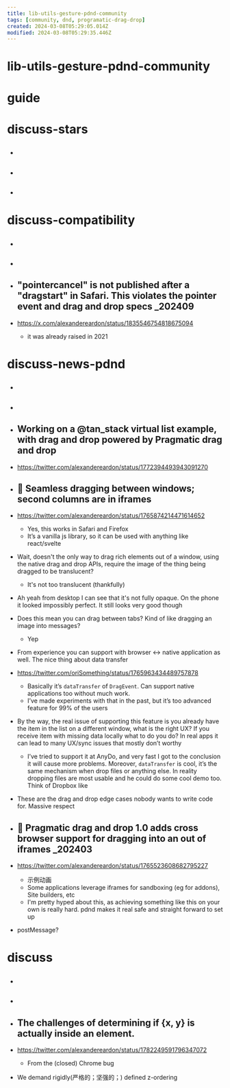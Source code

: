 ```yaml
---
title: lib-utils-gesture-pdnd-community
tags: [community, dnd, programatic-drag-drop]
created: 2024-03-08T05:29:05.014Z
modified: 2024-03-08T05:29:35.446Z
---
```


# lib-utils-gesture-pdnd-community

# guide

# discuss-stars
- ## 

- ## 

- ## 
# discuss-compatibility
- ## 

- ## 

- ## "pointercancel" is not published after a "dragstart" in Safari. This violates the pointer event and drag and drop specs _202409
- https://x.com/alexandereardon/status/1835546754818675094
  - it was already raised in 2021

# discuss-news-pdnd
- ## 

- ## 

- ## Working on a @tan_stack virtual list example, with drag and drop powered by Pragmatic drag and drop
- https://twitter.com/alexandereardon/status/1772394493943091270

- ## 🌰 Seamless dragging between windows; second columns are in iframes
- https://twitter.com/alexandereardon/status/1765874214471614652
  - Yes, this works in Safari and Firefox
  - It’s a vanilla js library, so it can be used with anything like react/svelte
- Wait, doesn't the only way to drag rich elements out of a window, using the native drag and drop APIs, require the image of the thing being dragged to be translucent?
  - It's not too translucent (thankfully)
- Ah yeah from desktop I can see that it's not fully opaque. On the phone it looked impossibly perfect. It still looks very good though

- Does this mean you can drag between tabs? Kind of like dragging an image into messages?
  - Yep

- From experience you can support with browser <-> native application as well. The nice thing about data transfer

- https://twitter.com/oriSomething/status/1765963434489757878
  - Basically it’s `dataTransfer` of `DragEvent`. Can support native applications too without much work. 
  - I’ve made experiments with that in the past, but it’s too advanced feature for 99% of the users
- By the way, the real issue of supporting this feature is you already have the item in the list on a different window, what is the right UX? If you receive item with missing data locally what to do you do? In real apps it can lead to many UX/sync issues that mostly don’t worthy
  -  I’ve tried to support it at AnyDo, and very fast I got to the conclusion it will cause more problems. Moreover,  `dataTransfer` is cool, it’s the same mechanism when drop files or anything else. In reality dropping files are most usable and he could do some cool demo too. Think of Dropbox like

- These are the drag and drop edge cases nobody wants to write code for. Massive respect 

- ## 🌰 Pragmatic drag and drop 1.0 adds cross browser support for dragging into an out of iframes _202403
- https://twitter.com/alexandereardon/status/1765523608682795227
  - 示例动画
  - Some applications leverage iframes for sandboxing (eg for addons), Site builders, etc
  - I'm pretty hyped about this, as achieving something like  this on your own is really hard. pdnd makes it real safe and straight forward to set up

- postMessage?
# discuss
- ## 

- ## 

- ## The challenges of determining if {x, y} is actually inside an element.
- https://twitter.com/alexandereardon/status/1782249591796347072
  - From the (closed) Chrome bug

- We demand rigidly(严格的；坚强的；) defined z-ordering
